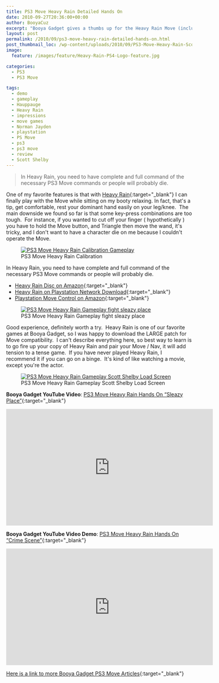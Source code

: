 ```yaml
---
title: PS3 Move Heavy Rain Detailed Hands On
date: 2010-09-27T20:36:00+00:00
author: BooyaCuz
excerpt: "Booya Gadget gives a thumbs up for the Heavy Rain Move (including navigation controller) support.  It will take some time to adjust yourself to the Move / Nav commands during the game."
layout: post
permalink: /2010/09/ps3-move-heavy-rain-detailed-hands-on.html
post_thumbnail_loc: /wp-content/uploads/2010/09/PS3-Move-Heavy-Rain-Scott-Shelby-playstation-booya-Gadget-thumb.jpg
image:
  feature: /images/feature/Heavy-Rain-PS4-Logo-feature.jpg

categories:
  - PS3
  - PS3 Move

tags:
  - demo
  - gameplay
  - Hauppauge
  - Heavy Rain
  - impressions
  - move games
  - Norman Jayden
  - playstation
  - PS Move
  - ps3
  - ps3 move
  - review
  - Scott Shelby
---
```

> In Heavy Rain, you need to have complete and full command of the necessary PS3 Move commands or people will probably die.

One of my favorite features is that with [Heavy Rain](http://amzn.to/2j9oRCo){:target="_blank"} I can finally play with the Move while sitting on my booty relaxing. In fact, that's a tip, get comfortable, rest your dominant hand easily on your leg/knee.  The main downside we found so far is that some key-press combinations are too tough.  For instance, if you wanted to cut off your finger ( hypothetically ) you have to hold the Move button, and Triangle then move the wand, it's tricky, and I don't want to have a character die on me because I couldn't operate the Move.

<figure>
	<a href="{{ site.cdn-url }}/wp-content/uploads/2010/09/PS3-Move-Heavy-Rain-Calibration-Booya-Gadget.jpg">
    <img src="{{ site.cdn-url }}/wp-content/uploads/2010/09/PS3-Move-Heavy-Rain-Calibration-Booya-Gadget-640.jpg" 
         alt="PS3 Move Heavy Rain Calibration Gameplay" title="PS3 Move Heavy Rain Calibration"></a>
	<figcaption>PS3 Move Heavy Rain Calibration</figcaption>
</figure>

In Heavy Rain, you need to have complete and full command of the necessary PS3 Move commands or people will probably die.
* [Heavy Rain Disc on Amazon](http://amzn.to/2j9oRCo){:target="_blank"}
* [Heavy Rain on Playstation Network Download](https://store.playstation.com/#!/en-us/games/heavy-rain/cid=UP9000-CUSA02533_00-HRPS400000000001){:target="_blank"}
* [Playstation Move Control on Amazon](http://amzn.to/2j9uvnY){:target="_blank"}

<figure>
	<a href="{{ site.cdn-url }}/wp-content/uploads/2010/09/ps3-move-heavy-rain-fight-sleazy-place-booya-gadget.jpg">
    <img src="{{ site.cdn-url }}/wp-content/uploads/2010/09/ps3-move-heavy-rain-fight-sleazy-place-booya-gadget-640.jpg" 
         alt="PS3 Move Heavy Rain Gameplay fight sleazy place" title="PS3 Move Heavy Rain Gameplay fight sleazy place"></a>
	<figcaption>PS3 Move Heavy Rain Gameplay fight sleazy place</figcaption>
</figure>

Good experience, definitely worth a try.  Heavy Rain is one of our favorite games at Booya Gadget, so I was happy to download the LARGE patch for Move compatibility.  I can't describe everything here, so best way to learn is to go fire up your copy of Heavy Rain and pair your Move / Nav, it will add tension to a tense game.  If you have never played Heavy Rain, I recommend it if you can go on a binge.  It's kind of like watching a movie, except you're the actor.

<figure>
	<a href="{{ site.cdn-url }}/wp-content/uploads/2010/09/PS3-Move-Heavy-Rain-Scott-Shelby-playstation-booya-Gadget.jpg">
    <img src="{{ site.cdn-url }}/wp-content/uploads/2010/09/PS3-Move-Heavy-Rain-Scott-Shelby-playstation-booya-Gadget-640.jpg" 
         alt="PS3 Move Heavy Rain Gameplay Scott Shelby Load Screen" title="PS3 Move Heavy Rain Gameplay Scott Shelby Load Screen"></a>
	<figcaption>PS3 Move Heavy Rain Gameplay Scott Shelby Load Screen</figcaption>
</figure>

**Booya Gadget YouTube Video**: [PS3 Move Heavy Rain Hands On &#8220;Sleazy Place&#8221;](https://www.youtube.com/watch?v=96uSY-YXbIM){:target="_blank"}
<iframe width="560" height="315" src="https://www.youtube.com/embed/96uSY-YXbIM" frameborder="0" allowfullscreen></iframe>

**Booya Gadget YouTube Video Demo**: [PS3 Move Heavy Rain Hands On &#8220;Crime Scene&#8221;](https://www.youtube.com/watch?v=0-nGvPf0DA8){:target="_blank"}
<iframe width="560" height="315" src="https://www.youtube.com/embed/0-nGvPf0DA8" frameborder="0" allowfullscreen></iframe>

[Here is a link to more Booya Gadget PS3 Move Articles](/category/ps-move){:target="_blank"}
